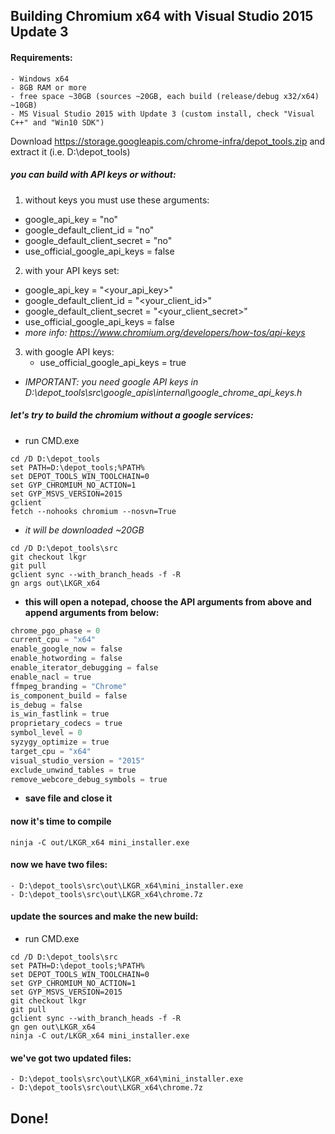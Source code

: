 ## Building Chromium x64 with Visual Studio 2015 Update 3
 
#### Requirements: 
    - Windows x64
    - 8GB RAM or more
    - free space ~30GB (sources ~20GB, each build (release/debug x32/x64) ~10GB)
    - MS Visual Studio 2015 with Update 3 (custom install, check "Visual C++" and "Win10 SDK")
 
Download https://storage.googleapis.com/chrome-infra/depot_tools.zip and extract it (i.e. D:\depot_tools)
 
##### you can build with API keys or without:
1. without keys you must use these arguments:
  - google_api_key = "no"
  - google_default_client_id = "no"
  - google_default_client_secret = "no"
  - use_official_google_api_keys = false
2. with your API keys set:
  - google_api_key = "<your_api_key>"
  - google_default_client_id = "<your_client_id>"
  - google_default_client_secret = "<your_client_secret>"
  - use_official_google_api_keys = false
  - *more info: https://www.chromium.org/developers/how-tos/api-keys*
3. with google API keys:
	- use_official_google_api_keys = true
  - *IMPORTANT: you need google API keys in D:\depot_tools\src\google_apis\internal\google_chrome_api_keys.h*
 
##### let's try to build the chromium without a google services:
  - run CMD.exe

```batch
cd /D D:\depot_tools
set PATH=D:\depot_tools;%PATH%
set DEPOT_TOOLS_WIN_TOOLCHAIN=0
set GYP_CHROMIUM_NO_ACTION=1
set GYP_MSVS_VERSION=2015
gclient
fetch --nohooks chromium --nosvn=True
```
  - *it will be downloaded ~20GB*
```batch
cd /D D:\depot_tools\src
git checkout lkgr
git pull
gclient sync --with_branch_heads -f -R
gn args out\LKGR_x64
```
  - **this will open a notepad, choose the API arguments from above and append arguments from below:**
```python
chrome_pgo_phase = 0
current_cpu = "x64"
enable_google_now = false
enable_hotwording = false
enable_iterator_debugging = false
enable_nacl = true
ffmpeg_branding = "Chrome"
is_component_build = false
is_debug = false
is_win_fastlink = true
proprietary_codecs = true
symbol_level = 0
syzygy_optimize = true
target_cpu = "x64"
visual_studio_version = "2015"
exclude_unwind_tables = true
remove_webcore_debug_symbols = true
```
  - **save file and close it**

#### now it's time to compile
```batch
ninja -C out/LKGR_x64 mini_installer.exe
```
 
#### now we have two files:
    - D:\depot_tools\src\out\LKGR_x64\mini_installer.exe
    - D:\depot_tools\src\out\LKGR_x64\chrome.7z
 
#### update the sources and make the new build:
- run CMD.exe
 
```batch
cd /D D:\depot_tools\src
set PATH=D:\depot_tools;%PATH%
set DEPOT_TOOLS_WIN_TOOLCHAIN=0
set GYP_CHROMIUM_NO_ACTION=1
set GYP_MSVS_VERSION=2015
git checkout lkgr
git pull
gclient sync --with_branch_heads -f -R
gn gen out\LKGR_x64
ninja -C out/LKGR_x64 mini_installer.exe
```

#### we've got two updated files:
    - D:\depot_tools\src\out\LKGR_x64\mini_installer.exe
    - D:\depot_tools\src\out\LKGR_x64\chrome.7z
 
## Done!
